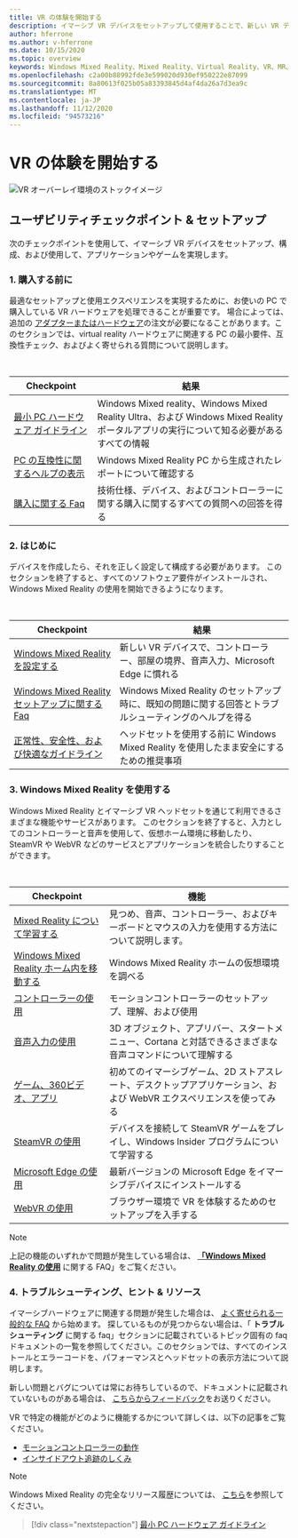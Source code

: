 ```yaml
---
title: VR の体験を開始する
description: イマーシブ VR デバイスをセットアップして使用することで、新しい VR デバイスユーザーをガイドするチェックポイント。
author: hferrone
ms.author: v-hferrone
ms.date: 10/15/2020
ms.topic: overview
keywords: Windows Mixed Reality、Mixed Reality、Virtual Reality、VR、MR、
ms.openlocfilehash: c2a00b88992fde3e599020d930ef950222e87099
ms.sourcegitcommit: 8a80613f025b05a83393845d4af4da26a7d3ea9c
ms.translationtype: MT
ms.contentlocale: ja-JP
ms.lasthandoff: 11/12/2020
ms.locfileid: "94573216"
---
```

# <a name="start-your-vr-journey"></a>VR の体験を開始する

![VR オーバーレイ環境のストックイメージ](images/mr-win32-slates-pinspanel.png)

## <a name="setup--usability-checkpoints"></a>ユーザビリティチェックポイント & セットアップ

次のチェックポイントを使用して、イマーシブ VR デバイスをセットアップ、構成、および使用して、アプリケーションやゲームを実現します。

### <a name="1-before-you-buy"></a>1. 購入する前に

最適なセットアップと使用エクスペリエンスを実現するために、お使いの PC で購入している VR ハードウェアを処理できることが重要です。 場合によっては、追加の [アダプターまたはハードウェア](recommended-adapters-for-windows-mixed-reality-capable-pcs.md)の注文が必要になることがあります。このセクションでは、virtual reality ハードウェアに関連する PC の最小要件、互換性チェック、およびよく寄せられる質問について説明します。

<br>

|  Checkpoint  |  結果  |
| --- | --- |
| [最小 PC ハードウェア ガイドライン](windows-mixed-reality-minimum-pc-hardware-compatibility-guidelines.md) | Windows Mixed reality、Windows Mixed Reality Ultra、および Windows Mixed Reality ポータルアプリの実行について知る必要があるすべての情報 |
| [PC の互換性に関するヘルプの表示](get-help-with-pc-compatibility.md) | Windows Mixed Reality PC から生成されたレポートについて確認する |
| [購入に関する Faq](before-you-buy-faqs.md) | 技術仕様、デバイス、およびコントローラーに関する購入に関するすべての質問への回答を得る |

### <a name="2-getting-started"></a>2. はじめに

デバイスを作成したら、それを正しく設定して構成する必要があります。 このセクションを終了すると、すべてのソフトウェア要件がインストールされ、Windows Mixed Reality の使用を開始できるようになります。

<br>

|  Checkpoint  |  結果  |
| --- | --- |
| [Windows Mixed Reality を設定する](set-up-windows-mixed-reality.md) | 新しい VR デバイスで、コントローラー、部屋の境界、音声入力、Microsoft Edge に慣れる |
| [Windows Mixed Reality セットアップに関する Faq](wmr-setup-faq.md) | Windows Mixed Reality のセットアップ時に、既知の問題に関する回答とトラブルシューティングのヘルプを得る |
| [正常性、安全性、および快適なガイドライン](wmr-health-safety-comfort.md) | ヘッドセットを使用する前に Windows Mixed Reality を使用したまま安全にするための推奨事項  |

### <a name="3-using-windows-mixed-reality"></a>3. Windows Mixed Reality を使用する

Windows Mixed Reality とイマーシブ VR ヘッドセットを通じて利用できるさまざまな機能やサービスがあります。 このセクションを終了すると、入力としてのコントローラーと音声を使用して、仮想ホーム環境に移動したり、SteamVR や WebVR などのサービスとアプリケーションを統合したりすることができます。

<br>

|  Checkpoint  |  機能  |
| --- | --- |
| [Mixed Reality について学習する](learn-mixed-reality.md) | 見つめ、音声、コントローラー、およびキーボードとマウスの入力を使用する方法について説明します。 |
| [Windows Mixed Reality ホーム内を移動する](your-mixed-reality-home.md) | Windows Mixed Reality ホームの仮想環境を調べる  |
| [コントローラーの使用](controllers-in-wmr.md) | モーションコントローラーのセットアップ、理解、および使用 |
| [音声入力の使用](using-speech-in-wmr.md) | 3D オブジェクト、アプリバー、スタートメニュー、Cortana と対話できるさまざまな音声コマンドについて理解する |
| [ゲーム、360ビデオ、アプリ](using-games-and-apps-in-windows-mixed-reality.md) | 初めてのイマーシブゲーム、2D ストアスレート、デスクトップアプリケーション、および WebVR エクスペリエンスを使ってみる |
| [SteamVR の使用](using-steamvr-with-windows-mixed-reality.md) | デバイスを接続して SteamVR ゲームをプレイし、Windows Insider プログラムについて学習する |
| [Microsoft Edge の使用](using-microsoft-edge.md) | 最新バージョンの Microsoft Edge をイマーシブデバイスにインストールする |
| [WebVR の使用](webvr.md) | ブラウザー環境で VR を体験するためのセットアップを入手する |

> [!NOTE]
> 上記の機能のいずれかで問題が発生している場合は、 **[「Windows Mixed Reality の使用](using-wmr-faq.md)** に関する FAQ」をご覧ください。

### <a name="4-troubleshooting-tips--resources"></a>4. トラブルシューティング、ヒント & リソース

イマーシブハードウェアに関連する問題が発生した場合は、 [よく寄せられる一般的な FAQ](troubleshooting-windows-mixed-reality.md) から始めます。 探しているものが見つからない場合は、「 **トラブルシューティング** に関する faq」セクションに記載されているトピック固有の faq ドキュメントの一覧を参照してください。このセクションでは、すべてのインストールとエラーコードを、パフォーマンスとヘッドセットの表示方法について説明します。

新しい問題とバグについては常にお待ちしているので、ドキュメントに記載されていないものがある場合は、 [こちらからフィードバック](filing-feedback.md)をお送りください。

VR で特定の機能がどのように機能するかについて詳しくは、以下の記事をご覧ください。

* [モーションコントローラーの動作](controllers-in-wmr.md)
* [インサイドアウト追跡のしくみ](tracking-system.md)

> [!NOTE]
> Windows Mixed Reality の完全なリリース履歴については、 [こちら](mixed-reality-software.md)を参照してください。

> [!div class="nextstepaction"]
> [最小 PC ハードウェア ガイドライン](windows-mixed-reality-minimum-pc-hardware-compatibility-guidelines.md)

<br>